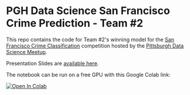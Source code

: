 # PGH Data Science San Francisco Crime Prediction -  Team #2

This repo contains the code for Team #2's winning model for the [San Francisco Crime Classification](https://www.kaggle.com/c/sf-crime/) competition hosted by the [Pittsburgh Data Science Meetup](https://www.meetup.com/PGH-Data-Science/events/267877749/).

Presentation Slides are [available here](https://docs.google.com/presentation/d/1lt7vzTKR4Bnq4TodxLMQKTZVBK_qIq0SoMY0R82WZdw/edit?usp=sharing).

The notebook can be run on a free GPU with this Google Colab link: 

<a href="https://colab.research.google.com/drive/1Wouknnlb28L9LfzryQzSa2reZNkGi01z">
  <img src="https://colab.research.google.com/assets/colab-badge.svg" alt="Open In Colab"/>
</a>
